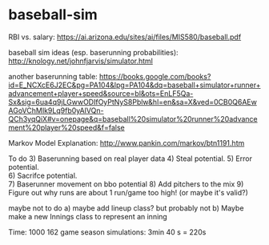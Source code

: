 # baseball-sim
RBI vs. salary: https://ai.arizona.edu/sites/ai/files/MIS580/baseball.pdf

baseball sim ideas (esp. baserunning probabilities): http://knology.net/johnfjarvis/simulator.html

another baserunning table: https://books.google.com/books?id=E_NCXcE6J2EC&pg=PA104&lpg=PA104&dq=baseball+simulator+runner+advancement+player+speed&source=bl&ots=EnLF5Qa-Sx&sig=6ua4q9jLGwwODIfOyPtNyS8Pblw&hl=en&sa=X&ved=0CB0Q6AEwAGoVChMIk9Lq9fb0yAIVQn-QCh3yqQiX#v=onepage&q=baseball%20simulator%20runner%20advancement%20player%20speed&f=false

Markov Model Explanation: http://www.pankin.com/markov/btn1191.htm

To do
3) Baserunning based on real player data
4) Steal potential.
5) Error potential.  
6) Sacrifce potential.  
7) Baserunner movement on bbo potential
8) Add pitchers to the mix
9) Figure out why runs are about 1 run/game too high!  (or maybe it's valid?)

maybe not to do
a) maybe add lineup class? but probably not
b) Maybe make a new Innings class to represent an inning

Time:
1000 162 game season simulations: 3min 40 s = 220s
